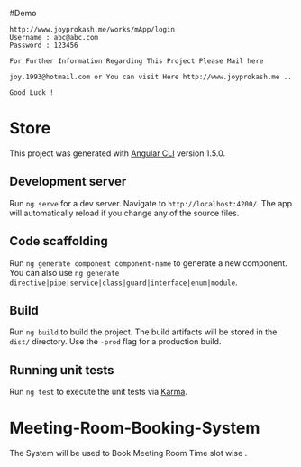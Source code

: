 #Demo

	http://www.joyprokash.me/works/mApp/login
	Username : abc@abc.com
	Password : 123456
	
	For Further Information Regarding This Project Please Mail here 
	
	joy.1993@hotmail.com or You can visit Here http://www.joyprokash.me ..
	
	Good Luck !
	
# Store
This project was generated with [Angular CLI](https://github.com/angular/angular-cli) version 1.5.0.

## Development server

Run `ng serve` for a dev server. Navigate to `http://localhost:4200/`. The app will automatically reload if you change any of the source files.

## Code scaffolding

Run `ng generate component component-name` to generate a new component. You can also use `ng generate directive|pipe|service|class|guard|interface|enum|module`.

## Build

Run `ng build` to build the project. The build artifacts will be stored in the `dist/` directory. Use the `-prod` flag for a production build.

## Running unit tests

Run `ng test` to execute the unit tests via [Karma](https://karma-runner.github.io).

# Meeting-Room-Booking-System
The System will be used to Book Meeting Room Time slot wise .

